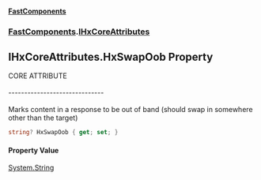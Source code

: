 #### [FastComponents](FastComponents.md 'FastComponents')
### [FastComponents](FastComponents.md 'FastComponents').[IHxCoreAttributes](FastComponents.IHxCoreAttributes.md 'FastComponents.IHxCoreAttributes')

## IHxCoreAttributes.HxSwapOob Property

CORE ATTRIBUTE<br/>  
------------------------------<br/>  
Marks content in a response to be out of band (should swap in somewhere other than the target)

```csharp
string? HxSwapOob { get; set; }
```

#### Property Value
[System.String](https://docs.microsoft.com/en-us/dotnet/api/System.String 'System.String')